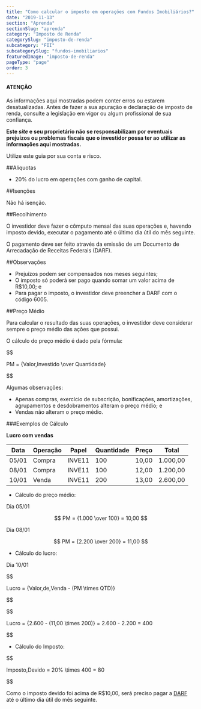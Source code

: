 ```yaml
---
title: "Como calcular o imposto em operações com Fundos Imobiliários?"
date: "2019-11-13"
section: "Aprenda"
sectionSlug: "aprenda"
category: "Imposto de Renda"
categorySlug: "imposto-de-renda"
subcategory: "FII"
subcategorySlug: "fundos-imobiliarios"
featuredImage: "imposto-de-renda"
pageType: "page"
order: 3
---
```


<div class="dashedBox">

<h4>ATENÇÃO</h4>

As informações aqui mostradas podem conter erros ou estarem desatualizadas. Antes de fazer a sua apuração e declaração de imposto de renda, consulte a legislação em vigor ou algum profissional de sua confiança.

**Este *site* e seu proprietário não se responsabilizam por eventuais prejuízos ou problemas fiscais que o investidor possa ter ao utilizar as informações aqui mostradas.**

Utilize este guia por sua conta e risco.


</div>

##Alíquotas

- 20% do lucro em operações com ganho de capital.

##Isenções

Não há isenção.

##Recolhimento

O investidor deve fazer o cômputo mensal das suas operações e, havendo imposto devido, executar o pagamento até o último dia útil do mês seguinte.

O pagamento deve ser feito através da emissão de um Documento de Arrecadação de Receitas Federais (DARF).

##Observações


- Prejuízos podem ser compensados nos meses seguintes;
- O imposto só poderá ser pago quando somar um valor acima de R$10,00; e
- Para pagar o imposto, o investidor deve preencher a DARF com o código 6005.


##Preço Médio

Para calcular o resultado das suas operações, o investidor deve considerar sempre o preço médio das ações que possui.

O cálculo do preço médio é dado pela fórmula:

$$

PM = {Valor\,Investido \over Quantidade}

$$

Algumas observações:

- Apenas compras, exercício de subscrição, bonificações, amortizações, agrupamentos e desdobramentos alteram o preço médio; e
- Vendas não alteram o preço médio.

###Exemplos de Cálculo

**Lucro com vendas**

|Data|Operação|Papel|Quantidade|Preço|Total|
|----|--------|-----|----------|-----|-----|
|05/01|Compra |INVE11|100       |10,00|1.000,00|
|08/01|Compra |INVE11|100       |12,00|1.200,00|
|10/01|Venda |INVE11|200       |13,00|2.600,00|


- Cálculo do preço médio:

Dia 05/01

$$
PM = {1.000 \over 100} = 10,00
$$


Dia 08/01

$$
PM = {2.200 \over 200} = 11,00
$$

- Cálculo do lucro:

Dia 10/01

$$

Lucro = {Valor\,de\,Venda - (PM \times QTD)} 

$$

$$

Lucro =  {2.600 - (11,00 \times 200)} = 2.600 - 2.200 = 400

$$

- Cálculo do Imposto:

$$

Imposto\,Devido = 20\% \times 400 = 80

$$

Como o imposto devido foi acima de R\$10,00, será preciso pagar a [DARF](http://localhost:8000/aprenda/imposto-de-renda/fii/como-preencher-darf-fii) até o último dia útil do mês seguinte.

